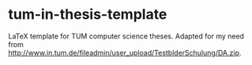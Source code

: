# tum-in-thesis-template
LaTeX template for TUM computer science theses. Adapted for my need from http://www.in.tum.de/fileadmin/user_upload/TestblderSchulung/DA.zip.
